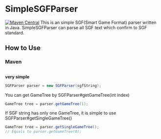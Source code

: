 # SimpleSGFParser

[![Maven Central](https://maven-badges.herokuapp.com/maven-central/com.github.takumi-n/simple-sgf-parser/badge.svg)](https://maven-badges.herokuapp.com/maven-central/com.github.takumi-n/simple-sgf-parser)
This is an simple SGF(Smart Game Format) parser written in Java.
SimpleSGFParser can parse all SGF text which confirm to SGF standard.

## How to Use

### Maven
```xml

```

**very simple**

```java
SGFParser parser = new SGFParser(sgfString);
```

You can get GameTree by SGFParser#getGameTree(int index)

```java
GameTree tree = parser.getGameTree(1);
```

If SGF string has only one GameTree, it is simple to use SGFParser#getSingleGameTree()

```java
GameTree tree = parser.getSingleGameTree();
// Equals to parser.getGameTree(0);
```

